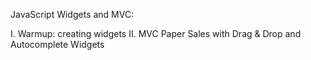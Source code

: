 JavaScript Widgets and MVC:

I. Warmup: creating widgets
II. MVC Paper Sales with Drag & Drop and Autocomplete Widgets
